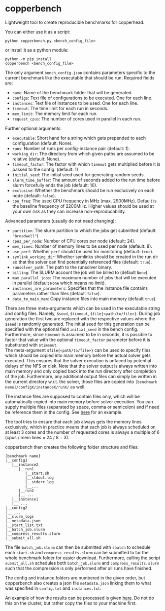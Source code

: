# copperbench

Lightweight tool to create reproducible benchmarks for copperhead.

You can either use it as a script:
```
python copperbench.py <bench_config_file>
```

or install it as a python module:
```
python -m pip install .
copperbench <bench_config_file>
```

The only argument `bench_config.json` contains parameters specific to the current benchmark like the executable that should be run. 
Required fields are:
* `name`: Name of the benchmark folder that will be generated.
* `configs`: Text file of configurations to be executed. One for each line.
* `instances`: Text file of instances to be used. One for each line.
* `timeout`: The time limit for each run in seconds. 
* `mem_limit`: The memory limit for each run. 
* `request_cpus`: The number of cores used in parallel in each run. 

Further optional arguments:
* `executable`: Short hand for a string which gets prepended to each configuration (default: None).
* `runs`: Number of runs per config-instance pair (default: 1).
* `working_dir`: The directory from which given paths are assumed to be relative (default: None).
* `timeout_factor`: The factor with which `timeout` gets multiplied before it is passed to the config. (default: 1)
* `initial_seed`: The initial seed used for generating random seeds.
* `slurm_time_buffer`: The amount of seconds added to the run time before slurm forcefully ends the job (default: 10).
* `exclusive`: Whether the benchmark should be run exclusively on each node (default: `false`).
* `cpu_freq`: The used CPU frequency in MHz (max. 2900MHz). Default is the baseline frequency of 2200MHz. Higher values should be used at your own risk as they can increase non-reproducability.

Advanced parameters (usually do not need changing):
* `partition`: The slurm partition to which the jobs get submitted (default: `"broadwell"`)
* `cpus_per_node`: Number of CPU cores per node (default: 24).
* `mem_lines`: Number of memory lines to be used per node (default: 8).
* `use_perf`: Whether `perf` should be used for monitoring (default: `true`).
* `symlink_working_dir`: Whether symlinks should be created in the run dir so that the solver can find potentially referenced files (default: `true`).
* `runsolver_path`: The path to the runsolver binary.
* `billing`: The SLURM account the job will be billed to (default `None`).
* `max_parallel_jobs`: The maximum number of jobs that will be executed in parallel (default `None` which means no limit).
* `instances_are_parameters`: Specifies that the instance file contains parameters rather than files (default `false`).
* `data_to_main_mem`: Copy instance files into main memory (default `true`).

There are three meta-arguments which can be used in the executable string and config files. Namely, `$seed`, `$timeout`, `$file{<path/to/file>}`. During job generation the first two are replaced with the respective values where the `$seed` is randomly generated. The initial seed for this generation can be specified with the optional field `initial_seed` in the bench config. 
Furthermore, since `timeout` is assumed to be in seconds, it is possible to factor that value with the optional `timeout_factor` parameter before it is substituted with `$timeout`.  
The meta-argument `$file{<path/to/file>}` can be used to specify files which should be copied into main memory before the actual solver gets executed. This ensures that the solver execution is unfaced by potential delays of the NFS or disk. Note that the solver output is always written into main memory and only copied back into the run directory after completion of the job. Furthermore, any additional output files can simply be written in the current directory w.r.t. the solver, those files are copied into `[benchmark name]/configX/instanceX/runX/` as well.

The instance files are supposed to contain files only, which will be automatically copied into main memory before solver execution. You can supply multiple files (separated by space, comma or semicolon) and if need be reference them in the config. See [here](examples/tlsp/) for an example.

The tool tries to ensure that each job always gets the memory lines exclusively, which in practice means that each job is always scheduled on at least 3 cores and the number of requested cores is always a multiple of 6 (cpus / mem lines = 24 / 8 = 3). 

copperbench then creates the following folder structure and files:
```
[benchmark name]
|__config1
   |__instance2
      |__run1
         |__start.sh
         |__stdout.log
         |__stderr.log
         |__...
      |__run2
      |__ ...
   |__instance1
   |__ ...
|__config2
|__ ...
|__slurm_logs
|__metadata.json
|__start_list.txt
|__batch_job.slurm
|__compress_results.slurm
|__submit_all.sh
```

The file `batch_job.slurm` can then be submitted with `sbatch` to schedule each `start.sh` and `compress_results.slurm` can be submitted to tar the whole benchmark folder for easier download.
Furthermore, calling the script `submit_all.sh` schedules both `batch_job.slurm` and `compress_results.slurm` such that the compression is only performed after all runs have finished.

The config and instance folders are numbered in the given order, but copperbench also creates a json file `metadata.json` linking them to what was specified in `config.txt` and `instances.txt`.

An example of how the results can be processed is given [here](examples/tlsp/evaluation.py). Do not do this on the cluster, but rather copy the files to your machine first.

